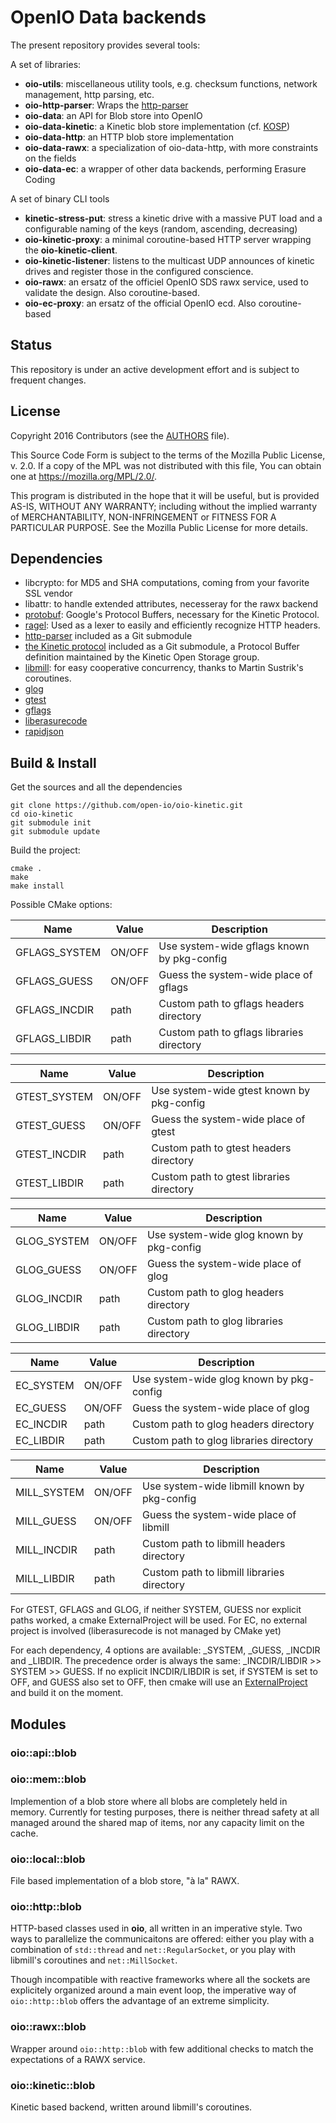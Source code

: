 # OpenIO Data backends

The present repository provides several tools:

A set of libraries:
* **oio-utils**: miscellaneous utility tools, e.g. checksum functions, network management, http parsing, etc.
* **oio-http-parser**: Wraps the [http-parser](https://github.com/nodejs/http-parser)
* **oio-data**: an API for Blob store into OpenIO
* **oio-data-kinetic**: a Kinetic blob store implementation (cf. [KOSP](https://www.openkinetic.org/))
* **oio-data-http**: an HTTP blob store implementation
* **oio-data-rawx**: a specialization of oio-data-http, with more constraints on the fields
* **oio-data-ec**: a wrapper of other data backends, performing Erasure Coding

A set of binary CLI tools
* **kinetic-stress-put**: stress a kinetic drive with a massive PUT load and a configurable naming of the keys (random, ascending, decreasing)
* **oio-kinetic-proxy**: a minimal coroutine-based HTTP server wrapping the **oio-kinetic-client**.
* **oio-kinetic-listener**: listens to the multicast UDP announces of kinetic drives and register those in the configured conscience.
* **oio-rawx**: an ersatz of the officiel OpenIO SDS rawx service, used to validate the design. Also coroutine-based.
* **oio-ec-proxy**: an ersatz of the official OpenIO ecd. Also coroutine-based

## Status

This repository is under an active development effort and is subject to frequent changes.

## License

Copyright 2016 Contributors (see the [AUTHORS](./AUTHORS) file).

This Source Code Form is subject to the terms of the Mozilla Public
License, v. 2.0. If a copy of the MPL was not distributed with this
file, You can obtain one at https://mozilla.org/MPL/2.0/.

This program is distributed in the hope that it will be useful, but is
provided AS-IS, WITHOUT ANY WARRANTY; including without the implied
warranty of MERCHANTABILITY, NON-INFRINGEMENT or FITNESS FOR A
PARTICULAR PURPOSE. See the Mozilla Public License for more details.


## Dependencies

* libcrypto: for MD5 and SHA computations, coming from your favorite SSL vendor
* libattr: to handle extended attributes, necesseray for the rawx backend
* [protobuf](https://github.com/google/protobuf): Google's Protocol Buffers, necessary for the Kinetic Protocol. 
* [ragel](https://github.com/colmnet/ragel): Used as a lexer to easily and efficiently recognize HTTP headers.
* [http-parser](https://github.com/nodejs/http-parser) included as a Git submodule
* [the Kinetic protocol](https://github.com/Kinetic/kinetic-protocol) included as a Git submodule, a Protocol Buffer definition maintained by the Kinetic Open Storage group.
* [libmill](https://github.com/sustrik/libmill): for easy cooperative concurrency, thanks to Martin Sustrik's coroutines.
* [glog](https://github.com/google/glog)
* [gtest](https://github.com/google/googletest)
* [gflags](https://github.com/gflags/gflags)
* [liberasurecode](https://github.com/openstack/liberasurecode)
* [rapidjson](http://rapidjson.org/)


## Build & Install

Get the sources and all the dependencies

    git clone https://github.com/open-io/oio-kinetic.git
    cd oio-kinetic
    git submodule init
    git submodule update

Build the project:

    cmake .
    make
    make install

Possible CMake options:

Name | Value | Description
---- | ----- | -----------
GFLAGS\_SYSTEM | ON/OFF | Use system-wide gflags known by pkg-config
GFLAGS\_GUESS  | ON/OFF | Guess the system-wide place of gflags
GFLAGS\_INCDIR | path | Custom path to gflags headers directory
GFLAGS\_LIBDIR | path | Custom path to gflags libraries directory

Name | Value | Description
---- | ----- | -----------
GTEST\_SYSTEM | ON/OFF | Use system-wide gtest known by pkg-config
GTEST\_GUESS  | ON/OFF | Guess the system-wide place of gtest
GTEST\_INCDIR | path | Custom path to gtest headers directory
GTEST\_LIBDIR | path | Custom path to gtest libraries directory

Name | Value | Description
---- | ----- | -----------
GLOG\_SYSTEM | ON/OFF | Use system-wide glog known by pkg-config
GLOG\_GUESS  | ON/OFF | Guess the system-wide place of glog
GLOG\_INCDIR | path | Custom path to glog headers directory
GLOG\_LIBDIR | path | Custom path to glog libraries directory

Name | Value | Description
---- | ----- | -----------
EC\_SYSTEM | ON/OFF | Use system-wide glog known by pkg-config
EC\_GUESS  | ON/OFF | Guess the system-wide place of glog
EC\_INCDIR | path | Custom path to glog headers directory
EC\_LIBDIR | path | Custom path to glog libraries directory

Name | Value | Description
---- | ----- | -----------
MILL\_SYSTEM | ON/OFF | Use system-wide libmill known by pkg-config
MILL\_GUESS  | ON/OFF | Guess the system-wide place of libmill
MILL\_INCDIR | path | Custom path to libmill headers directory
MILL\_LIBDIR | path | Custom path to libmill libraries directory

For GTEST, GFLAGS and GLOG, if neither SYSTEM, GUESS nor explicit paths worked, a cmake ExternalProject will be used.
For EC, no external project is involved (liberasurecode is not managed by CMake yet)

For each dependency, 4 options are available: \_SYSTEM, \_GUESS, \_INCDIR and \_LIBDIR.
The precedence order is always the same: \_INCDIR/LIBDIR >> SYSTEM >> GUESS.
If no explicit INCDIR/LIBDIR is set, if SYSTEM is set to OFF, and GUESS also set to OFF, then cmake will use an [ExternalProject](https://cmake.org/cmake/help/v3.0/module/ExternalProject.html) and build it on the moment.

## Modules

### oio::api::blob

### oio::mem::blob

Implemention of a blob store where all blobs are completely held in memory.
Currently for testing purposes, there is neither thread safety at all managed around the shared map of items, nor any capacity limit on the cache.

### oio::local::blob

File based implementation of a blob store, "à la" RAWX.

### oio::http::blob

HTTP-based classes used in **oio**, all written in an imperative style. Two ways to parallelize the communicaitons are offered: either you play with a combination of `std::thread` and `net::RegularSocket`, or you play with libmill's coroutines and `net::MillSocket`.

Though incompatible with reactive frameworks where all the sockets are explicitely organized around a main event loop, the imperative way of `oio::http::blob` offers the advantage of an extreme simplicity.

### oio::rawx::blob

Wrapper around `oio::http::blob` with few additional checks to match the expectations of a RAWX service.

### oio::kinetic::blob

Kinetic based backend, written around libmill's coroutines.